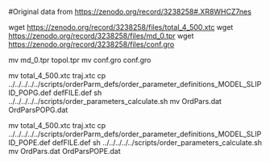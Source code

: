#Original data from https://zenodo.org/record/3238258#.XR8WHCZ7nes



wget  https://zenodo.org/record/3238258/files/total_4_500.xtc
wget  https://zenodo.org/record/3238258/files/md_0.tpr
wget  https://zenodo.org/record/3238258/files/conf.gro

mv  md_0.tpr topol.tpr
mv  conf.gro conf.gro

mv  total_4_500.xtc traj.xtc
cp  ../../../../../scripts/orderParm_defs/order_parameter_definitions_MODEL_SLIPID_POPG.def defFILE.def
sh ../../../../../scripts/order_parameters_calculate.sh
mv OrdPars.dat OrdParsPOPG.dat

mv  total_4_500.xtc traj.xtc
cp  ../../../../../scripts/orderParm_defs/order_parameter_definitions_MODEL_SLIPID_POPE.def defFILE.def
sh ../../../../../scripts/order_parameters_calculate.sh
mv OrdPars.dat OrdParsPOPE.dat

